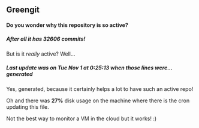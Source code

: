 ## Greengit

#### Do you wonder why this repository is so active?

##### After all it has 32606 commits!

But is it *really* active? Well...

##### Last update was on Tue Nov 1 at 0:25:13 when those lines were... generated

Yes, generated, because it certainly helps a lot to have such an active repo!

Oh and there was **27%** disk usage on the machine
where there is the cron updating this file.

Not the best way to monitor a VM in the cloud but it works! :)
